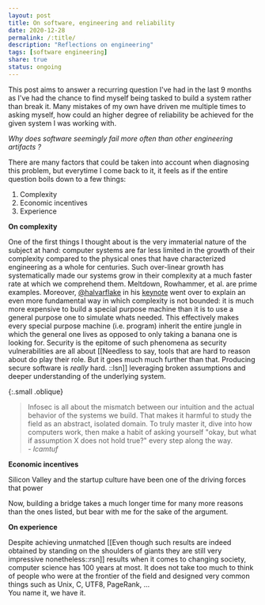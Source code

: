 ```yaml
---
layout: post
title: On software, engineering and reliability
date: 2020-12-28
permalink: /:title/
description: "Reflections on engineering"
tags: [software engineering]
share: true
status: ongoing
---
```


This post aims to answer a recurring question I've had in the last 9 months as 
I've had the chance to find myself being tasked to build a system rather than
break it. Many mistakes of my own have driven me multiple times to asking
myself, how could an higher degree of reliability be achieved for the given
system I was working with.

_Why does software seemingly fail more often than other engineering artifacts ?_

There are many factors that could be taken into account when diagnosing this
problem, but everytime I come back to it, it feels as if the entire question
boils down to a few things:

1. Complexity
2. Economic incentives
3. Experience

**On complexity**

One of the first things I thought about is the very immaterial nature of the
subject at hand:
computer systems are far less limited in the growth of their complexity 
compared to the physical ones that have characterized engineering as 
a whole for centuries. Such over-linear growth has systematically 
made our systems grow in their complexity at a much faster rate at 
which we comprehend them. Meltdown, Rowhammer, et al. are prime examples.
Moreover, [@halvarflake](twitter.com/halvarflake)
in his [keynote]() went over to explain an even more fundamental
way in which complexity is not bounded: it is much more expensive to
build a special purpose machine than it is to use a general purpose one to simulate
whats needed. This effectively makes every special purpose machine
(i.e. program) inherit the entire jungle in which the general one lives as opposed to
only taking a banana one is looking for. Security is the epitome of such
phenomena as security vulnerabilities are all about [[Needless to say, tools that are hard to reason about do play their role. But it goes much much further than that. Producing secure software is _really_ hard.
::lsn]] leveraging
broken assumptions and deeper understanding of the underlying system.

{:.small .oblique}
> Infosec is all about the mismatch between our intuition and the actual behavior of the systems we build. That makes it harmful to study the field as an abstract, isolated domain. To truly master it, dive into how computers work, then make a habit of asking yourself "okay, but what if assumption X does not hold true?" every step along the way.  
> <cite> - lcamtuf</cite>

**Economic incentives**

Silicon Valley and the startup culture have been one of the driving forces that power
<!-- Due to the lack of regulation of the field, the potential financial upside and, -->
<!-- for the most part, lack of rigid processes to adhere to software could be -->
<!-- developed at a much higher speed than a bridge would.  -->


Now, building a bridge
takes a much longer time for many more reasons than the ones listed, but bear
with me for the sake of the argument. 

**On experience**

Despite achieving unmatched [[Even though such results are indeed obtained by standing on the shoulders of giants they are still very impressive nonetheless::rsn]] results when it comes to changing society,
computer science has 100 years at most. It does not take too much to think of
people who were at the frontier of the field and designed very common things
such as Unix, C, UTF8, PageRank, ...  
You name it, we have it.

<!-- - Fundamental limits of computation (Limits of Turing machines, Incompleteness theorems) -->

